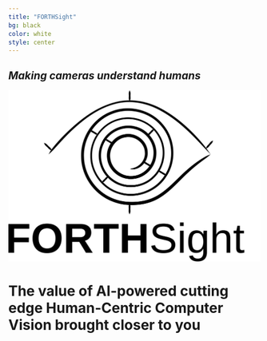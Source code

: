```yaml
---
title: "FORTHSight"
bg: black
color: white
style: center
---
```


## *Making cameras understand humans*

![logo](img/logo.svg#inverted)

# The value of **AI-powered** cutting edge **Human-Centric Computer Vision** brought closer to you